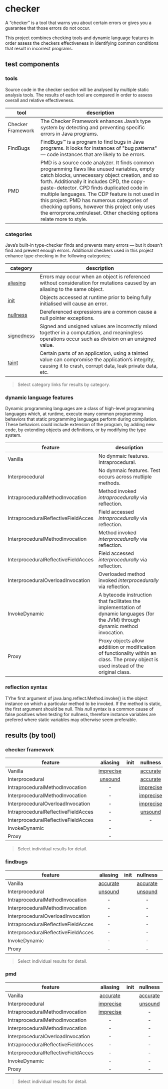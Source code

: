 # checker
A “checker” is a tool that warns you about certain errors or gives you a guarantee that 
those errors do not occur.

This project combines checking tools and dynamic language features in order assess the checkers effectiveness in identifying common conditions that result in incorrect programs.

## test components

### tools

Source code in the checker section will be analysed by multiple static analysis tools. The results 
of each tool are compared in order to assess overall and relative effectiveness.

| tool | description |
| --- | --- |
| Checker Framework | The Checker Framework enhances Java’s type system by detecting and preventing specific errors in Java programs. |
| FindBugs | FindBugs™ is a program to find bugs in Java programs. It looks for instances of "bug patterns" — code instances that are likely to be errors. |
| PMD | PMD is a source code analyzer. It finds common programming flaws like unused variables, empty catch blocks, unnecessary object creation, and so forth. Additionally it includes CPD, the copy-paste-detector. CPD finds duplicated code in multiple languages. The CDP feature is not used in this project. PMD has numerous categories of checking options, however this project only uses the errorprone.xmlruleset. Other checking options relate more to style. |

### categories

 Java’s built-in type-checker finds and prevents many errors — but it doesn’t find and prevent enough errors. Additional checkers used in this project enhance type checking in the following categories;

| category | description |
| --- | --- |
| [aliasing](https://github.com/michaelemery/staticanalysis/tree/master/checker/aliasing) | Errors may occur when an object is referenced without consideration for mutations caused by an aliasing to the same object. |
| [init](https://github.com/michaelemery/staticanalysis/tree/master/checker/init)| Objects accessed at runtime prior to being fully initialised will cause an error. |
| [nullness](https://github.com/michaelemery/staticanalysis/tree/master/checker/nullness)| Dereferenced expressions are a common cause a null pointer exceptions. |
| [signedness](https://github.com/michaelemery/staticanalysis/tree/master/checker/signedness)|Signed and unsigned values are incorrectly mixed together in a computation, and meaningless operations occur such as division on an unsigned value. |
| [taint](https://github.com/michaelemery/staticanalysis/tree/master/checker/taint) | Certain parts of an application, using a tainted value can compromise the application’s integrity, causing it to crash, corrupt data, leak private data, etc. |

> Select category links for results by category.

### dynamic language features

Dynamic programming languages are a class of high-level programming languages which, at runtime, execute many common programming behaviors that static programming languages perform during compilation. These behaviors could include extension of the program, by adding new code, by extending objects and definitions, or by modifying the type system. 

| feature | description |
| --- | --- |
| Vanilla | No dynmaic features. Intraprocedural. |
| Interprocedural | No dynmaic features. Test occurs across mutliple methods. |
| IntraproceduralMethodInvocation | Method invoked *intraprocedurally* via reflection. |
| IntraproceduralReflectiveFieldAcces | Field accessed *intraprocedurally* via reflection. |
| InterproceduralMethodInvocation | Method invoked *interprocedurally* via reflection. |
| InterproceduralReflectiveFieldAcces | Field accessed *interprocedurally* via reflection. |
| InterproceduralOverloadInvocation | Overloaded method invoked *interprocedurally* via reflection. |
| InvokeDynamic | A bytecode instruction that facilitates the implementation of dynamic languages (for the JVM) through dynamic method invocation. |
| Proxy | Proxy objects allow additiion or modification of functionality within an class. The proxy object is used instead of the original class. |

### reflection syntax

TYhe first argument of java.lang.reflect.Method.invoke() is the object instance on which a particular method to be invoked. If the method is static, the first argument should be null. This *null* syntax is a common cause of false positives when testing for nullness, therefore instance variables are prefered where static variables may otherwise seem preferable. 

## results (by tool)

### checker framework

| feature | aliasing | init | nullness | signedness | taint |
| --- | :---: | :---: | :---: | :---: | :---: |
| Vanilla | [imprecise](https://github.com/michaelemery/staticanalysis/blob/master/checker/aliasing/checkerframework.md#vanilla) |  | [accurate](https://github.com/michaelemery/staticanalysis/blob/master/checker/nullness/checkerframework.md#vanilla)  |  |  |
| Interprocedural | [unsound](https://github.com/michaelemery/staticanalysis/blob/master/checker/aliasing/checkerframework.md#reflect) |  | [accurate](https://github.com/michaelemery/staticanalysis/blob/master/checker/nullness/checkerframework.md#interprocedural) |  |  |
| IntraproceduralMethodInvocation | - |  | [imprecise](https://github.com/michaelemery/staticanalysis/blob/master/checker/nullness/checkerframework.md#intraproceduralmethodinvocation)  |  |  |
| InterproceduralMethodInvocation | - |  | [imprecise](https://github.com/michaelemery/staticanalysis/blob/master/checker/nullness/checkerframework.md#interproceduralmethodinvocation) |  |  |
| InterproceduralOverloadInvocation | - |  | [imprecise](https://github.com/michaelemery/staticanalysis/blob/master/checker/nullness/checkerframework.md#interproceduraloverloadinvocation) |  |  |
| IntraproceduralReflectiveFieldAcces | - |  | [unsound](https://github.com/michaelemery/staticanalysis/blob/master/checker/nullness/checkerframework.md#intraproceduralreflectivefieldaccess) |  |  |
| InterproceduralReflectiveFieldAcces | - |  | - |  |  |
| InvokeDynamic | - |  |  |  |  |
| Proxy | - |  |  |  |  |

> Select individual results for detail.

### findbugs

| feature | aliasing | init | nullness | signedness | taint |
| --- | :---: | :---: | :---: | :---: | :---: |
| Vanilla | [accurate](https://github.com/michaelemery/staticanalysis/blob/master/checker/aliasing/findbugs.md#vanilla) |  | [accurate](https://github.com/michaelemery/staticanalysis/blob/master/checker/nullness/findbugs.md#vanilla)  |  |  |
| Interprocedural | [unsound](https://github.com/michaelemery/staticanalysis/blob/master/checker/aliasing/findbugs.md#interprocedural) |  | [unsound](https://github.com/michaelemery/staticanalysis/blob/master/checker/nullness/findbugs.md#interprocedural) |  |  |
| IntraproceduralMethodInvocation | - |  | - |  |  |
| InterproceduralMethodInvocation | - |  | - |  |  |
| InterproceduralOverloadInvocation | - |  | - |  |  |
| IntraproceduralReflectiveFieldAcces | - |  | - |  |  |
| InterproceduralReflectiveFieldAcces | - |  | - |  |  |
| InvokeDynamic | - |  | - |  |  |
| Proxy | - |  | - |  |  |

> Select individual results for detail.

### pmd

| feature | aliasing | init | nullness | signedness | taint |
| --- | :---: | :---: | :---: | :---: | :---: |
| Vanilla | [accurate](https://github.com/michaelemery/staticanalysis/blob/master/checker/aliasing/pmd.md#vanilla) |  | [accurate](https://github.com/michaelemery/staticanalysis/blob/master/checker/nullness/pmd.md#vanilla) |  |  |
| Interprocedural | [imprecise](https://github.com/michaelemery/staticanalysis/blob/master/checker/aliasing/pmd.md#interprocedural) |  | [unsound](https://github.com/michaelemery/staticanalysis/blob/master/checker/nullness/pmd.md#interprocedural) |  |  |
| IntraproceduralMethodInvocation | [imprecise](https://github.com/michaelemery/staticanalysis/blob/master/checker/aliasing/pmd.md#reflection) |  | - |  |  |
| IntraproceduralMethodInvocation | - |  | - |  |  |
| InterproceduralMethodInvocation | - |  | - |  |  |
| InterproceduralOverloadInvocation | - |  | - |  |  |
| IntraproceduralReflectiveFieldAcces | - |  | - |  |  |
| InterproceduralReflectiveFieldAcces | - |  | - |  |  |
| InvokeDynamic | - |  | - |  |  |
| Proxy | - |  | - |  |  |

> Select individual results for detail.
